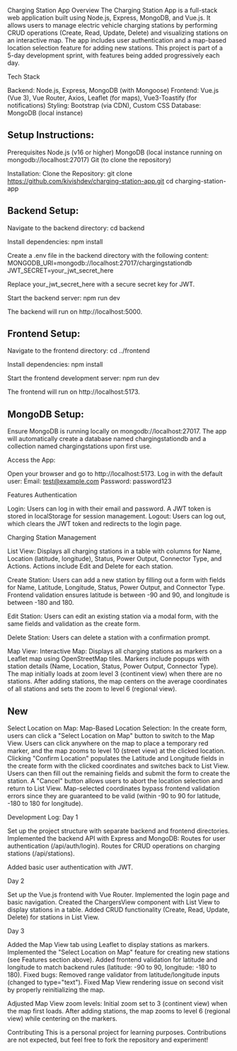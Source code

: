 Charging Station App
Overview
The Charging Station App is a full-stack web application built using Node.js, Express, MongoDB, and Vue.js. It allows users to manage electric vehicle charging stations by performing CRUD operations (Create, Read, Update, Delete) and visualizing stations on an interactive map. The app includes user authentication and a map-based location selection feature for adding new stations.
This project is part of a 5-day development sprint, with features being added progressively each day.

Tech Stack

Backend: Node.js, Express, MongoDB (with Mongoose)
Frontend: Vue.js (Vue 3), Vue Router, Axios, Leaflet (for maps), Vue3-Toastify (for notifications)
Styling: Bootstrap (via CDN), Custom CSS
Database: MongoDB (local instance)


## Setup Instructions:
Prerequisites
Node.js (v16 or higher)
MongoDB (local instance running on mongodb://localhost:27017)
Git (to clone the repository)

Installation:
Clone the Repository:
git clone https://github.com/kivishdev/charging-station-app.git
cd charging-station-app


## Backend Setup:

Navigate to the backend directory:
cd backend


Install dependencies:
npm install


Create a .env file in the backend directory with the following content:
MONGODB_URI=mongodb://localhost:27017/chargingstationdb
JWT_SECRET=your_jwt_secret_here

Replace your_jwt_secret_here with a secure secret key for JWT.

Start the backend server:
npm run dev

The backend will run on http://localhost:5000.



## Frontend Setup:
Navigate to the frontend directory:
cd ../frontend

Install dependencies:
npm install

Start the frontend development server:
npm run dev

The frontend will run on http://localhost:5173.

## MongoDB Setup:
Ensure MongoDB is running locally on mongodb://localhost:27017.
The app will automatically create a database named chargingstationdb and a collection named chargingstations upon first use.


Access the App:

Open your browser and go to http://localhost:5173.
Log in with the default user:
Email: test@example.com
Password: password123


Features
Authentication

Login: Users can log in with their email and password. A JWT token is stored in localStorage for session management.
Logout: Users can log out, which clears the JWT token and redirects to the login page.

Charging Station Management

List View:
Displays all charging stations in a table with columns for Name, Location (latitude, longitude), Status, Power Output, Connector Type, and Actions.
Actions include Edit and Delete for each station.


Create Station:
Users can add a new station by filling out a form with fields for Name, Latitude, Longitude, Status, Power Output, and Connector Type.
Frontend validation ensures latitude is between -90 and 90, and longitude is between -180 and 180.


Edit Station:
Users can edit an existing station via a modal form, with the same fields and validation as the create form.


Delete Station:
Users can delete a station with a confirmation prompt.



Map View:
Interactive Map:
Displays all charging stations as markers on a Leaflet map using OpenStreetMap tiles.
Markers include popups with station details (Name, Location, Status, Power Output, Connector Type).
The map initially loads at zoom level 3 (continent view) when there are no stations.
After adding stations, the map centers on the average coordinates of all stations and sets the zoom to level 6 (regional view).


## New
Select Location on Map:
Map-Based Location Selection:
In the create form, users can click a "Select Location on Map" button to switch to the Map View.
Users can click anywhere on the map to place a temporary red marker, and the map zooms to level 10 (street view) at the clicked location.
Clicking "Confirm Location" populates the Latitude and Longitude fields in the create form with the clicked coordinates and switches back to List View.
Users can then fill out the remaining fields and submit the form to create the station.
A "Cancel" button allows users to abort the location selection and return to List View.
Map-selected coordinates bypass frontend validation errors since they are guaranteed to be valid (within -90 to 90 for latitude, -180 to 180 for longitude).



Development Log:
Day 1

Set up the project structure with separate backend and frontend directories.
Implemented the backend API with Express and MongoDB:
Routes for user authentication (/api/auth/login).
Routes for CRUD operations on charging stations (/api/stations).


Added basic user authentication with JWT.

Day 2

Set up the Vue.js frontend with Vue Router.
Implemented the login page and basic navigation.
Created the ChargersView component with List View to display stations in a table.
Added CRUD functionality (Create, Read, Update, Delete) for stations in List View.

Day 3

Added the Map View tab using Leaflet to display stations as markers.
Implemented the "Select Location on Map" feature for creating new stations (see Features section above).
Added frontend validation for latitude and longitude to match backend rules (latitude: -90 to 90, longitude: -180 to 180).
Fixed bugs:
Removed range validator from latitude/longitude inputs (changed to type="text").
Fixed Map View rendering issue on second visit by properly reinitializing the map.

Adjusted Map View zoom levels:
Initial zoom set to 3 (continent view) when the map first loads.
After adding stations, the map zooms to level 6 (regional view) while centering on the markers.


Contributing
This is a personal project for learning purposes. Contributions are not expected, but feel free to fork the repository and experiment!


